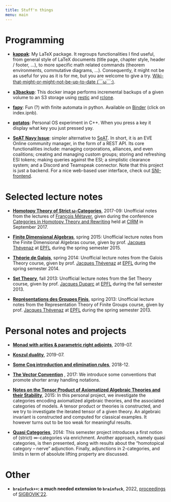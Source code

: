 ```yaml
---
title: Stuff'n things
menu: main
---
```



# Programming

* [**kappak**](https://github.com/altaris/kappak): My LaTeX package. It
  regroups functionalities I find useful, from general style of LaTeX documents
  (title page, chapter style, header / footer, …), to more specific math
  related commands (theorem environments, commutative diagrams, …).
  Consequently, it might not be as useful for you as it is for me, but you are
  welcome to give a try. [Wiki-that-might-or-might-not-be-up-to-date
  (￣ω￣;)](https://altaris.github.io/kappak/).

* [**s3backup**](https://github.com/altaris/s3backup): This docker image
  performs incremental backups of a given volume to an S3 storage using
  [restic](https://restic.readthedocs.io/en/latest/) and
  [rclone](https://rclone.org/).

* [**fapy**](https://github.com/altaris/fapy): Fun (?) with finite automata in
  python. Available on [Binder](https://mybinder.org/v2/gh/altaris/fapy/master)
  (click on index.ipnb).

* [**potatos**](https://github.com/altaris/potatos): Personal OS experiment in
  C++. When you press a key it display what key you just pressed yay.

* [**SeAT Navy Issue**](https://github.com/altaris/seat-navy-issue): simpler
  alternative to [SeAT](https://github.com/eveseat/seat). In short, it is an
  EVE Online community manager, in the form of a REST API. Its core
  functionalities include: managing corporations, alliances, and even
  coalitions; creating and managing custom groups; storing and refreshing ESI
  tokens; making queries against the ESI; a simplistic clearance system; and a
  Discord and Teamspeak connector. Note that this project is just a backend.
  For a nice web-based user interface, check out
  [SNI-frontend](https://github.com/r0kym/SNI-frontend).


# Selected lecture notes

* [**Homotopy Theory of Strict
  ω-Categories**](https://github.com/altaris/htpy-str-omegacat/raw/master/CIRM%20Sept%2017%20-%20Homotopy%20Theory%20of%20Strict%20Omega-Categories.pdf),
  2017-09: Unofficial notes from the lectures of [François
  Métayer](https://www.irif.fr/~metayer/index.html), given during the
  conference [Categories in Homotopy Theory and
  Rewriting](http://conferences.cirm-math.fr/1773.html) held at
  [CIRM](http://www.cirm-math.com/) in September 2017.

* [**Finite Dimensional
  Algebras**](https://hothanh.fr/cedric/wp-content/uploads/sites/2/2017/11/fda15.pdf),
  spring 2015: Unofficial lecture notes from the Finite Dimensional Algebras
  course, given by prof. [Jacques
  Thévenaz](https://people.epfl.ch/jacques.thevenaz) at
  [EPFL](https://www.epfl.ch/) during the spring semester 2015.

* [**Théorie de
  Galois**](https://hothanh.fr/cedric/wp-content/uploads/sites/2/2017/11/thgalois14.pdf),
  spring 2014: Unofficial lecture notes from the Galois Theory course, given by
  prof. [Jacques Thévenaz](https://people.epfl.ch/jacques.thevenaz) at
  [EPFL](https://www.epfl.ch/) during the spring semester 2014.

* [**Set
  Theory**](https://hothanh.fr/cedric/wp-content/uploads/sites/2/2017/11/set-theory-2013.pdf),
  fall 2013: Unofficial lecture notes from the Set Theory course, given by
  prof. [Jacques Duparc](http://hec.unil.ch/people/jduparc?dyn_lang=fr) at
  [EPFL](https://www.epfl.ch/) during the fall semester 2013.

* [**Représentations des Groupes
  Finis**](https://hothanh.fr/cedric/wp-content/uploads/sites/2/2017/11/reprc3a9sentations-des-groupes-finis.pdf),
  spring 2013: Unofficial lecture notes from the Representation Theory of
  Finite Groups course, given by prof. [Jacques
  Thévenaz](https://people.epfl.ch/jacques.thevenaz) at
  [EPFL](https://www.epfl.ch/) during the spring semester 2013.


# Personal notes and projects

* [**Monad with arities & parametric right
  adjoints**](https://cloud.hothanh.fr/s/PrdiPEsaF7kBWdR), 2019-07.

* [**Koszul duality**](https://cloud.hothanh.fr/s/wXXn9YF7ZHSBF5c), 2019-07.

* [**Some Coq introduction and elimination
  rules**](https://cloud.hothanh.fr/s/t6rpWrTHTfACrJ8), 2018-12.

* [**The Vector
  Convention**](https://github.com/altaris/vector-convention/raw/master/vector-convention.pdf)
  , 2017: We introduce some conventions that promote shorter array handling
  notations.

* [**Notes on the Tensor Product of Axiomatized Algebraic Theories and their
  Stability**](https://github.com/altaris/notes-tensor-aat/raw/master/notes-tensor-aat.pdf),
  2015: In this personal project, we investigate the categories encoding
  axiomatized algebraic theories, and the associated categories of models. A
  tensor product or theories is constructed, and we try to investigate the
  iterated tensor of a given theory. An algebraic invariant is constructed and
  computed for classical examples. It however turns out to be too weak for
  meaningful results.

* [**Quasi
  Categories**](https://hothanh.fr/cedric/wp-content/uploads/sites/2/2017/09/projet-cht-ma2.pdf),
  2014: This semester project introduces a first notion of (strict)
  ∞-categories via enrichment. Another approach, namely quasi categories, is
  then presented, along with results about the “homotopical category – nerve”
  adjunction. Finally, adjunctions in 2-categories, and limits in term of
  absolute lifting property are discussed.


# Other

* **`brainfuck++`: a much needed extension to `brainfuck`**, 2022,
  [proceedings](https://www.sigbovik.org/2022/proceedings.pdf) of
  [SIGBOVIK'22](https://www.sigbovik.org/2022).

